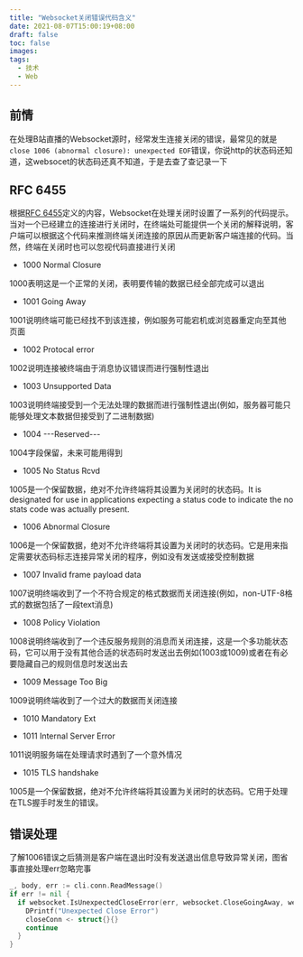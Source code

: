 ```yaml
---
title: "Websocket关闭错误代码含义"
date: 2021-08-07T15:00:19+08:00
draft: false
toc: false
images:
tags: 
  - 技术
  - Web
---
```


## 前情
在处理B站直播的Websocket源时，经常发生连接关闭的错误，最常见的就是`close 1006 (abnormal closure): unexpected EOF`错误，你说http的状态码还知道，这websocet的状态码还真不知道，于是去查了查记录一下

## RFC 6455
根据[RFC 6455](https://tools.ietf.org/pdf/rfc6455.pdf)定义的内容，Websocket在处理关闭时设置了一系列的代码提示。当对一个已经建立的连接进行关闭时，在终端处可能提供一个关闭的解释说明，客户端可以根据这个代码来推测终端关闭连接的原因从而更新客户端连接的代码。当然，终端在关闭时也可以忽视代码直接进行关闭

- 1000 Normal Closure

1000表明这是一个正常的关闭，表明要传输的数据已经全部完成可以退出

- 1001 Going Away

1001说明终端可能已经找不到该连接，例如服务可能宕机或浏览器重定向至其他页面

- 1002 Protocal error

1002说明连接被终端由于消息协议错误而进行强制性退出

- 1003 Unsupported Data

1003说明终端接受到一个无法处理的数据而进行强制性退出(例如，服务器可能只能够处理文本数据但接受到了二进制数据)

- 1004 ---Reserved---

1004字段保留，未来可能用得到

- 1005 No Status Rcvd

1005是一个保留数据，绝对不允许终端将其设置为关闭时的状态码。It is designated for use in applications expecting a status code to indicate the no stats code was actually present.

- 1006 Abnormal Closure

1006是一个保留数据，绝对不允许终端将其设置为关闭时的状态码。它是用来指定需要状态码标志连接异常关闭的程序，例如没有发送或接受控制数据

- 1007 Invalid frame payload data

1007说明终端收到了一个不符合规定的格式数据而关闭连接(例如，non-UTF-8格式的数据包括了一段text消息)

- 1008 Policy Violation

1008说明终端收到了一个违反服务规则的消息而关闭连接，这是一个多功能状态码，它可以用于没有其他合适的状态码时发送出去例如(1003或1009)或者在有必要隐藏自己的规则信息时发送出去

- 1009 Message Too Big

1009说明终端收到了一个过大的数据而关闭连接

- 1010 Mandatory Ext

- 1011 Internal Server Error

1011说明服务端在处理请求时遇到了一个意外情况

- 1015 TLS handshake

1005是一个保留数据，绝对不允许终端将其设置为关闭时的状态码。它用于处理在TLS握手时发生的错误。

## 错误处理
了解1006错误之后猜测是客户端在退出时没有发送退出信息导致异常关闭，图省事直接处理err忽略完事

```go
_, body, err := cli.conn.ReadMessage()
if err != nil {
  if websocket.IsUnexpectedCloseError(err, websocket.CloseGoingAway, websocket.CloseAbnormalClosure) {
    DPrintf("Unexpected Close Error")
    closeConn <- struct{}{}
    continue
  }
}
```